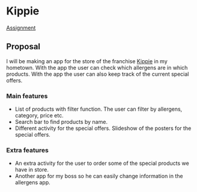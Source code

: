 Kippie
======

[Assignment](http://apps.mprog.nl/projects/student-s-choice-android)


## Proposal

I will be making an app for the store of the franchise [Kippie](www.kippie.nl) in my hometown. With the app the user can check which allergens are in which products. With the app the user can also keep track of the current special offers.

### Main features
* List of products with filter function. The user can filter by allergens, category, price etc.
* Search bar to find products by name.
* Different activity for the special offers. Slideshow of the posters for the special offers.

### Extra features
* An extra activity for the user to order some of the special products we have in store.
* Another app for my boss so he can easily change information in the allergens app.
